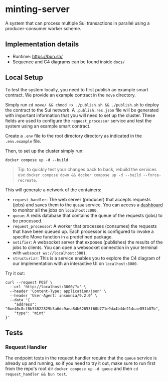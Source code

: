 # minting-server

A system that can process multiple Sui transactions in parallel using
a producer-consumer worker scheme.

## Implementation details

- Runtime: https://bun.sh/
- Sequence and C4 diagrams can be found inside `docs/`

## Local Setup

To test the system locally, you need to first publish an example smart contract.
We provide an example contract in the `move` directory.

Simply run `cd move/ && chmod +x ./publish.sh && ./publish.sh` to deploy the contract to the Sui network.
A `.publish.res.json` file will be generated with important information that you will need to set up the cluster.
These fields are used to configure the `request_processor` service and test the system using an example smart contract.

Create a `.env` file to the root directory directory as indicated in the `.env.example` file.

Then, to set up the cluster simply run:

`docker compose up -d --build`

> Tip: to quickly test your changes back to back, rebuild the services use `docker compose down && docker compose up -d --build --force-recreate`.

This will generate a network of the containers:
- `request_handler`: The web server (producer) that accepts requests (jobs) and saves them to the `queue` service.
You can access a [dashboard](https://github.com/felixmosh/bull-board) to monitor all the jobs on `localhost:3000`.
- `queue`: A redis database that contains the queue of the requests (jobs) to be processed.
- `request_processor`: A worker that processes (consumes) the requests that have been queued up. Each processor is configured to invoke a specific 
Move function in a predefined package.
- `notifier`: A websocket server that exposes (publishes) the results of the jobs to clients.
You can open a websocket connection in your terminal with `websocat ws://localhost:3001`.
- `structurizr`: This is a service enables you to explore the C4 diagram of our implementation with an interactive UI on `localhost:8080`.

Try it out:
```
curl --request POST \
  --url 'http://localhost:3000/?=' \
  --header 'Content-Type: application/json' \
  --header 'User-Agent: insomnia/9.2.0' \
  --data '{
	"address": "0xe40c8cf8b53822829b3a6dc9aea84b62653f60b771e9da4bd4e214cae851b87b",
	"type": "mint"
}'
```

## Tests

### Request Handler

The endpoint tests in the request handler require that the `queue` service is already up and running,
so if you need to try it out, make sure to run first from the repo's root dir `docker compose up -d queue`
and then `cd request_handler && bun test`.
